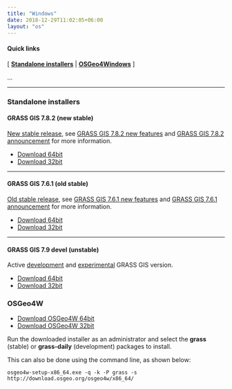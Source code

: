 ```yaml
---
title: "Windows"
date: 2018-12-29T11:02:05+06:00
layout: "os"
---
```


  
#### Quick links

[ [**Standalone installers**](#standalone-installers) | [**OSGeo4Windows**](#OSGeo4Windows) ]

<div class="alert rounded-0 alert-default">
<i class="fa fa-arrow-right"></i> ...
</div>

<hr>

### <a name="standalone-installers"></a> Standalone installers

#### <a name="GRASS-GIS-new-stable"></a> GRASS GIS 7.8.2 (new stable)

<u>New stable release</u>, see [GRASS GIS 7.8.2 new features](https://trac.osgeo.org/grass/wiki/Grass7/NewFeatures78) and  [GRASS GIS 7.8.2 announcement](https://trac.osgeo.org/grass/wiki/Release/7.8.2-News) for more information.

*  [<i class="fa fa-download"></i> Download 64bit](https://grass.osgeo.org/grass78/binary/mswindows/native/x86_64/WinGRASS-7.8.2-1-Setup-x86_64.exe) 
*  [<i class="fa fa-download"></i> Download 32bit](https://grass.osgeo.org/grass78/binary/mswindows/native/x86/WinGRASS-7.8.2-1-Setup-x86.exe) 

<hr>

#### <a name="GRASS-GIS-old-stable"></a> GRASS GIS 7.6.1 (old stable)

<u>Old stable release</u>, see [GRASS GIS 7.6.1 new features](https://trac.osgeo.org/grass/wiki/Grass7/NewFeatures76) and  [GRASS GIS 7.6.1 announcement](https://trac.osgeo.org/grass/wiki/Release/7.6.1-News) for more information.

*  [<i class="fa fa-download"></i> Download 64bit](https://grass.osgeo.org/grass76/binary/mswindows/native/x86_64/WinGRASS-7.6.1-1-Setup-x86_64.exe) 
*  [<i class="fa fa-download"></i> Download 32bit](https://grass.osgeo.org/grass76/binary/mswindows/native/x86/WinGRASS-7.6.1-1-Setup-x86.exe) 

<hr>

#### <a name="GRASS-GIS-devel"></a> GRASS GIS 7.9 devel (unstable)

Active <u>development</u> and <u>experimental</u> GRASS GIS version.

*  [<i class="fa fa-download"></i> Download 64bit](https://wingrass.fsv.cvut.cz/grass79/x86_64e) 
*  [<i class="fa fa-download"></i> Download 32bit](https://wingrass.fsv.cvut.cz/grass79/x86)


### <a name="standalone-installers"></a> OSGeo4W 

*  [<i class="fa fa-download"></i> Download OSGeo4W 64bit](http://download.osgeo.org/osgeo4w/osgeo4w-setup-x86_64.exe) 
*  [<i class="fa fa-download"></i> Download OSGeo4W 32bit](http://download.osgeo.org/osgeo4w/osgeo4w-setup-x86.exe)

Run the downloaded installer as an administrator and select the **grass** (stable)  or **grass-daily** (development) packages to install.

This can also be done using the command line, as shown below:

<pre><code class="shell">osgeo4w-setup-x86_64.exe -q -k -P grass -s ​http://download.osgeo.org/osgeo4w/x86_64/</code></pre>
